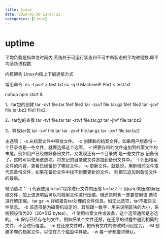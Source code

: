 ```yaml
---
title: linux
date: 2019-05-30 13:07:21
categories: [Linux]
---
```

# uptime
平均负载是指单位时间内,系统处于可运行状态和不可中断状态的平均进程数.即平均活跃进程数.

内核架构
    Linux内核上下层通信方式

常用命令:
nc -l port > test.txt
nc -q 0 MachineIP Port < test.txt

nohup npm start &

1、tar包的创建
tar -cvf  file.tar file1  file2
tar -zcvf  file.tar.gz  file1  file2
tar -jcvf   file.tar.bz2  file1  file2

2、tar包的查看
tar -tvf  file.tar
tar -ztvf  file.tar.gz
tar -jtvf  file.tar.bz2

3、释放tar包
tar -xvf  file.tar
tar -zxvf  file.tar.gz
tar -jxvf  file.tar.bz2

主选项：
-x    从档案文件中释放文件。
-c    创建新的档案文件。如果用户想备份一个目录或是一些文件，就要选择这个选项。
-r     把要存档的文件追加到档案文件的末尾。例如用户已经做好备份文件，又发现还有一个目录或
         是一些文件忘 记备份了，这时可以使用该选项，将忘记的目录或文件追加到备份文件中。
-t       列出档案文件的内容，查看已经备份了哪些文件。
-u      更新文件。就是说，用新增的文件取代原备份文件，如果在备份文件中找不到要更新的文件，
          则把它追加到备份文件的最后。

辅助选项：
-j         代表使用‘bzip2’程序进行文件的压缩    tar.bz2
-z       用gzip来压缩/解压缩文件，加上该选项后可以将档案文件进行压缩，但还原时也一定要使用该
            选项进行解压缩。   tar.gz
-v       详细报告tar处理的文件信息。如无此选项，tar不报告文件信息。
-b     该选项是为磁带机设定的，其后跟一数字，用来说明区块的大小，系统预设值为20（20×512 bytes）。
-f       使用档案文件或设备，这个选项通常是必选的。
-k       保存已经存在的文件。例如把某个文件还原，在还原的过程中遇到相同的文件，不会进行覆盖。
-m       在还原文件时，把所有文件的修改时间设定为。
-M      创建多卷的档案文件，以便在几个磁盘中存放。
-w           每一步都要求确认。